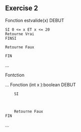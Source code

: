 ## Exercise 2 


Fonction estvalide(x)
    DEBUT
    
    SI 0 <= x ET x <= 20
    Retourne Vrai
    FINSI

    Retourne Faux

    FIN

...   

Fontction

...
Fonction (int x ):boolean
    DEBUT

    
        SI 



        Retourne Faux
    FIN
...


